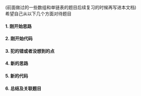 (前面做过的一些数组和单链表的题目后续复习的时候再写进本文档)  
希望自己从以下几个方面对待题目  
#### 1. 刚开始思路
#### 2. 刚开始代码  
#### 3. 犯的错或者没想到的点  
#### 4. 新的思路  
#### 5. 新的代码  
#### 6. 总结及关联题目  




